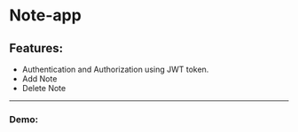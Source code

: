 # Note-app
## Features:
* Authentication and Authorization using JWT token.
* Add Note
* Delete Note
***
### Demo:
